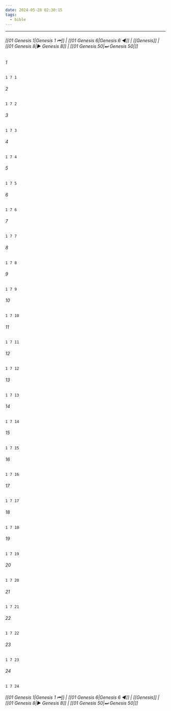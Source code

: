 ```yaml
---
date: 2024-05-28 02:30:15
tags:
  - bible
---
```

___

###### [[01 Genesis 1|Genesis 1 ⏮]] | [[01 Genesis 6|Genesis 6 ◀]] | [[Genesis]] | [[01 Genesis 8|▶ Genesis 8]] | [[01 Genesis 50|⏭ Genesis 50|]]

###### 1
``` verse
1 7 1 
```
###### 2
``` verse
1 7 2 
```
###### 3
``` verse
1 7 3 
```
###### 4
``` verse
1 7 4 
```
###### 5
``` verse
1 7 5 
```
###### 6
``` verse
1 7 6 
```
###### 7
``` verse
1 7 7 
```
###### 8
``` verse
1 7 8 
```
###### 9
``` verse
1 7 9 
```
###### 10
``` verse
1 7 10 
```
###### 11
``` verse
1 7 11 
```
###### 12
``` verse
1 7 12 
```
###### 13
``` verse
1 7 13 
```
###### 14
``` verse
1 7 14 
```
###### 15
``` verse
1 7 15 
```
###### 16
``` verse
1 7 16 
```
###### 17
``` verse
1 7 17 
```
###### 18
``` verse
1 7 18 
```
###### 19
``` verse
1 7 19 
```
###### 20
``` verse
1 7 20 
```
###### 21
``` verse
1 7 21 
```
###### 22
``` verse
1 7 22 
```
###### 23
``` verse
1 7 23 
```
###### 24
``` verse
1 7 24 
```

###### [[01 Genesis 1|Genesis 1 ⏮]] | [[01 Genesis 6|Genesis 6 ◀]] | [[Genesis]] | [[01 Genesis 8|▶ Genesis 8]] | [[01 Genesis 50|⏭ Genesis 50|]]

